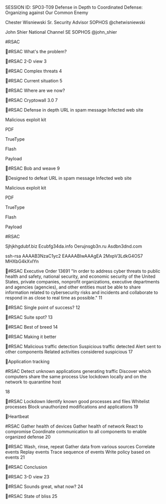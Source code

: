 SESSION ID: SPO3-T09
Defense in Depth to Coordinated Defense: Organizing against Our Common Enemy

Chester Wisniewski
Sr. Security Advisor SOPHOS @chetwisniewski

John Shier
National Channel SE SOPHOS @john_shier

#RSAC

#RSAC
What's the problem?

#RSAC
2-D view
3

#RSAC
Complex threats
4

#RSAC
Current situation
5

#RSAC
Where are we now?

#RSAC
Cryptowall 3.0
7

#RSAC
Defense in depth
URL in spam message
Infected web site

Malicious exploit kit

PDF

TrueType

Flash

Payload

#RSAC
Bob and weave
9

Designed to defeat
URL in spam message
Infected web site

Malicious exploit kit

PDF

TrueType

Flash

Payload

#RSAC

Sjhjkhgdubf.biz Ecubfg34da.info Oerujnsgb3n.ru Asdbn3dnd.com

ssh-rsa AAAAB3NzaC1yc2 EAAAABIwAAAgEA 2MxpV3LdkG4OS7 MHXbG4kXvlYn

#RSAC
Executive Order 13691
"In order to address cyber threats to public health and safety, national security, and economic security of the United States, private companies, nonprofit organizations, executive departments and agencies (agencies), and other entities must be able to share information related to cybersecurity risks and incidents and collaborate to respond in as close to real time as possible."
11

#RSAC
Single point of success?
12

#RSAC
Suite spot?
13

#RSAC
Best of breed
14

#RSAC
Making it better

#RSAC
Malicious traffic detection
 Suspicious traffic detected  Alert sent to other components  Related activities considered
suspicious
17

Application tracking

#RSAC
 Detect unknown applications generating traffic
 Discover which computers share the same process
 Use lockdown locally and on the network to quarantine host

18

#RSAC
Lockdown
 Identify known good processes and files
 Whitelist processes  Block unauthorized
modifications and applications
19

Heartbeat

#RSAC
 Gather health of devices  Gather health of network  React to compromise  Coordinate communication to
all components to enable organized defense
20

#RSAC
Wash, rinse, repeat
 Gather data from various sources
 Correlate events  Replay events  Trace sequence of events  Write policy based on events
21

#RSAC
Conclusion

#RSAC
3-D view
23

#RSAC
Sounds great, what now?
24

#RSAC
State of bliss
25

